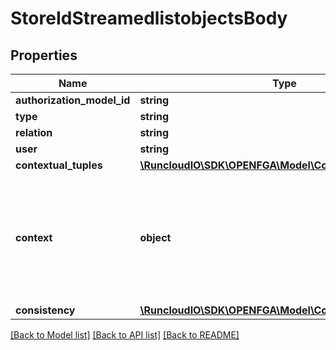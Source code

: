# StoreIdStreamedlistobjectsBody

## Properties
Name | Type | Description | Notes
------------ | ------------- | ------------- | -------------
**authorization_model_id** | **string** |  | [optional] 
**type** | **string** |  | 
**relation** | **string** |  | 
**user** | **string** |  | 
**contextual_tuples** | [**\RuncloudIO\SDK\OPENFGA\Model\ContextualTupleKeys**](ContextualTupleKeys.md) |  | [optional] 
**context** | **object** | Additional request context that will be used to evaluate any ABAC conditions encountered in the query evaluation. | [optional] 
**consistency** | [**\RuncloudIO\SDK\OPENFGA\Model\ConsistencyPreference**](ConsistencyPreference.md) |  | [optional] 

[[Back to Model list]](../../README.md#documentation-for-models) [[Back to API list]](../../README.md#documentation-for-api-endpoints) [[Back to README]](../../README.md)

